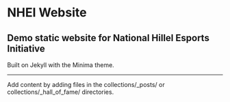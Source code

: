 # NHEI Website

## Demo static website for National Hillel Esports Initiative

Built on Jekyll with the Minima theme.

----------

Add content by adding files in the collections/_posts/ or collections/_hall_of_fame/ directories.
